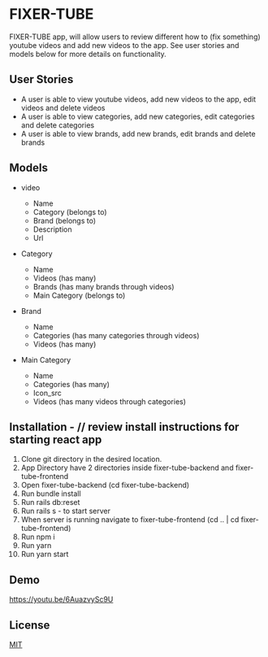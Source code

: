 # FIXER-TUBE

FIXER-TUBE app, will allow users to review different how to (fix something) youtube videos and add new videos to the app.
See user stories and models below for more details on functionality.

## User Stories
* A user is able to view youtube videos, add new videos to the app, edit videos and delete videos 
* A user is able to view categories, add new categories, edit categories and delete categories
* A user is able to view brands, add new brands, edit brands and delete brands


## Models
* video
  * Name
  * Category (belongs to)
  * Brand (belongs to)
  * Description
  * Url
  
* Category
  * Name
  * Videos (has many)
  * Brands (has many brands through videos)
  * Main Category (belongs to)
  
* Brand
  * Name
  * Categories (has many categories through videos)
  * Videos (has many)

* Main Category
  * Name
  * Categories (has many)
  * Icon_src 
  * Videos (has many videos through categories)


## Installation - // review install instructions for starting react app
1. Clone git directory in the desired location.
2. App Directory have 2 directories inside fixer-tube-backend and fixer-tube-frontend
3. Open fixer-tube-backend (cd fixer-tube-backend)
4. Run bundle install
5. Run rails db:reset 
6. Run rails s - to start server
7. When server is running navigate to fixer-tube-frontend (cd .. | cd fixer-tube-frontend)
8. Run npm i
9. Run yarn
9. Run yarn start

## Demo
https://youtu.be/6AuazvySc9U

## License
[MIT](https://choosealicense.com/licenses/mit/)

